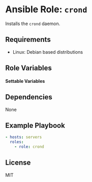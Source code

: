 # Ansible Role: `crond`

Installs the `crond` daemon.

## Requirements

- Linux: Debian based distributions

## Role Variables

#### Settable Variables

## Dependencies

None

## Example Playbook
```yaml
- hosts: servers
  roles:
    - role: crond
```

## License

MIT
